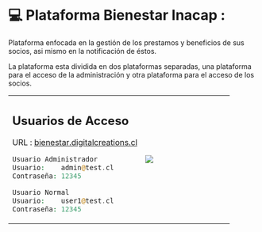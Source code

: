 
# 💻 Plataforma Bienestar Inacap :

<p>Plataforma enfocada en la gestión de los prestamos y beneficios de sus socios, asi mismo en la notificación de éstos.</p>

<p>La plataforma esta dividida en dos plataformas separadas, una plataforma para el acceso de la administración y otra plataforma para el acceso de los socios.</p>

<table width="100%" >
<tr>
<td width="60%">


## Usuarios de Acceso

URL : <a href="https://bienestar.digitalcreations.cl/">bienestar.digitalcreations.cl</a>

```php
Usuario Administrador
Usuario:    admin@test.cl
Contraseña: 12345

Usuario Normal
Usuario:    user1@test.cl
Contraseña: 12345
```
</td>
<td>

<img src='https://tenshi98.github.io/portafolio/assets/project/img_27.jpg' />

</td>
</tr>
</table>
